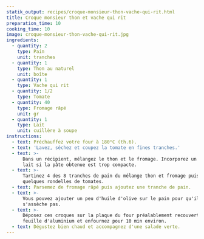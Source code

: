 ```yaml
---
statik_output: recipes/croque-monsieur-thon-vache-qui-rit.html
title: Croque monsieur thon et vache qui rit
preparation_time: 10
cooking_time: 10
image: croque-monsieur-thon-vache-qui-rit.jpg
ingredients:
  - quantity: 2
    type: Pain
    unit: tranches
  - quantity: 1
    type: Thon au naturel
    unit: boîte
  - quantity: 1
    type: Vache qui rit
  - quantity: 1/2
    type: Tomate
  - quantity: 40
    type: Fromage râpé
    unit: gr
  - quantity: 1
    type: Lait
    unit: cuillère à soupe
instructions:
  - text: Préchauffez votre four à 180°C (th.6).
  - text: 'Lavez, séchez et coupez la tomate en fines tranches.'
  - text: >-
      Dans un récipient, mélangez le thon et le fromage. Incorporez un peu de
      lait si la pâte obtenue est trop compacte.
  - text: >-
      Tartinez 4 des 8 tranches de pain du mélange thon et fromage puis déposez
      quelques rondelles de tomates.
  - text: Parsemez de fromage râpé puis ajoutez une tranche de pain.
  - text: >-
      Vous pouvez ajouter un peu d'huile d'olive sur le pain pour qu'il ne
      s'assèche pas.
  - text: >-
      Déposez ces croques sur la plaque du four préalablement recouverte d'une
      feuille d'aluminium et enfournez pour 10 min environ.
  - text: Dégustez bien chaud et accompagnez d'une salade verte.
---
```


